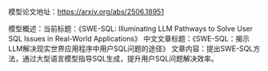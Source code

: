 模型论文地址：https://arxiv.org/abs/2506.18951

模型概述：当前标题：《SWE-SQL: Illuminating LLM Pathways to Solve User SQL Issues in Real-World Applications》
中文文章标题：《SWE-SQL：揭示LLM解决现实世界应用程序中用户SQL问题的途径》
文章内容：提出SWE-SQL方法，通过大型语言模型指导SQL生成，提升用户SQL问题解决效率。
